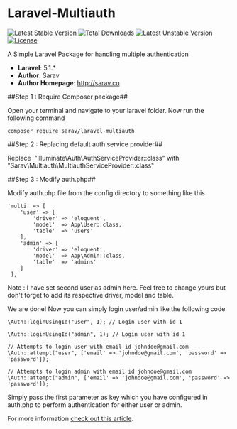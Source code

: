# Laravel-Multiauth
[![Latest Stable Version](https://poser.pugx.org/sarav/laravel-multiauth/v/stable)](https://packagist.org/packages/sarav/laravel-multiauth) [![Total Downloads](https://poser.pugx.org/sarav/laravel-multiauth/downloads)](https://packagist.org/packages/sarav/laravel-multiauth) [![Latest Unstable Version](https://poser.pugx.org/sarav/laravel-multiauth/v/unstable)](https://packagist.org/packages/sarav/laravel-multiauth) [![License](https://poser.pugx.org/sarav/laravel-multiauth/license)](https://packagist.org/packages/sarav/laravel-multiauth)	



A Simple Laravel Package for handling multiple authentication

- **Laravel**: 5.1.*
- **Author**: Sarav
- **Author Homepage**: http://sarav.co

##Step 1 : Require Composer package##

Open your terminal and navigate to your laravel folder. Now run the following command

	composer require sarav/laravel-multiauth


##Step 2 : Replacing default auth service provider##


Replace 
	"Illuminate\Auth\AuthServiceProvider::class"
with 
    "Sarav\Multiauth\MultiauthServiceProvider::class"

##Step 3 : Modify auth.php##

Modify auth.php file from the config directory to something like this

	'multi' => [
	    'user' => [
	        'driver' => 'eloquent',
	        'model'  => App\User::class,
	        'table'  => 'users'
	    ],
	    'admin' => [
	        'driver' => 'eloquent',
	        'model'  => App\Admin::class,
	        'table'  => 'admins'
	    ]
	 ],


Note : I have set second user as admin here. Feel free to change yours but don't forget to add its respective driver, model and table.


We are done! Now you can simply login user/admin like the following code

	\Auth::loginUsingId("user", 1); // Login user with id 1

	\Auth::loginUsingId("admin", 1); // Login user with id 1

	// Attempts to login user with email id johndoe@gmail.com 
	\Auth::attempt("user", ['email' => 'johndoe@gmail.com', 'password' => 'password']);

	// Attempts to login admin with email id johndoe@gmail.com
	\Auth::attempt("admin", ['email' => 'johndoe@gmail.com', 'password' => 'password']); 


Simply pass the first parameter as key which you have configured in auth.php to perform authentication for either user or admin.

For more information <a href="http://sarav.co/blog/multiple-authentication-in-laravel-5-1-continued/" target="_blank">check out this article</a>.


